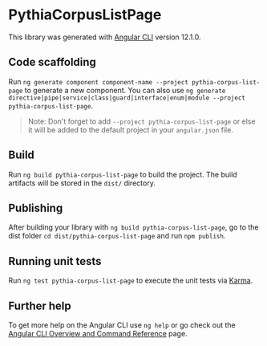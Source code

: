 # PythiaCorpusListPage

This library was generated with [Angular CLI](https://github.com/angular/angular-cli) version 12.1.0.

## Code scaffolding

Run `ng generate component component-name --project pythia-corpus-list-page` to generate a new component. You can also use `ng generate directive|pipe|service|class|guard|interface|enum|module --project pythia-corpus-list-page`.
> Note: Don't forget to add `--project pythia-corpus-list-page` or else it will be added to the default project in your `angular.json` file. 

## Build

Run `ng build pythia-corpus-list-page` to build the project. The build artifacts will be stored in the `dist/` directory.

## Publishing

After building your library with `ng build pythia-corpus-list-page`, go to the dist folder `cd dist/pythia-corpus-list-page` and run `npm publish`.

## Running unit tests

Run `ng test pythia-corpus-list-page` to execute the unit tests via [Karma](https://karma-runner.github.io).

## Further help

To get more help on the Angular CLI use `ng help` or go check out the [Angular CLI Overview and Command Reference](https://angular.io/cli) page.
